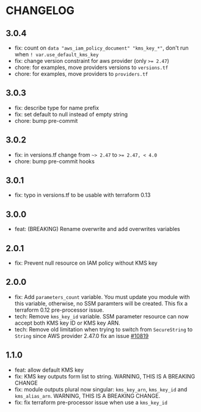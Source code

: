 # CHANGELOG

## 3.0.4

* fix: count on `data "aws_iam_policy_document" "kms_key_*"`, don't run when `! var.use_default_kms_key`
* fix: change version constraint for aws provider (only `>= 2.47`)
* chore: for examples, move providers versions to `versions.tf`
* chore: for examples, move providers to `providers.tf`

## 3.0.3

* fix: describe type for name prefix
* fix: set default to null instead of empty string
* chore: bump pre-commit

## 3.0.2

* fix: in versions.tf change from `~> 2.47` to `>= 2.47, < 4.0`
* chore: bump pre-commit hooks

## 3.0.1

* fix: typo in versions.tf to be usable with terraform 0.13

## 3.0.0

* feat: (BREAKING) Rename overwrite and add overwrites variables

## 2.0.1

* fix: Prevent null resource on IAM policy without KMS key

## 2.0.0

* fix: Add `parameters_count` variable. You must update you module with this variable, otherwise, no SSM paramters will be created. This fix a terraform 0.12 pre-processor issue.
* tech: Remove `kms_key_id` variable. SSM parameter resource can now accept both KMS key ID or KMS key ARN.
* tech: Remove old limitation when trying to switch from `SecureString` to `String` since AWS provider 2.47.0 fix an issue [#10819](https://github.com/terraform-providers/terraform-provider-aws/pull/10819)

## 1.1.0

* feat: allow default KMS key
* fix: KMS key outputs form list to string. WARNING, THIS IS A BREAKING CHANGE
* fix: module outputs plural now singular: `kms_key_arn`, `kms_key_id` and `kms_alias_arn`. WARNING, THIS IS A BREAKING CHANGE.
* fix: fix terraform pre-processor issue when use a `kms_key_id`
